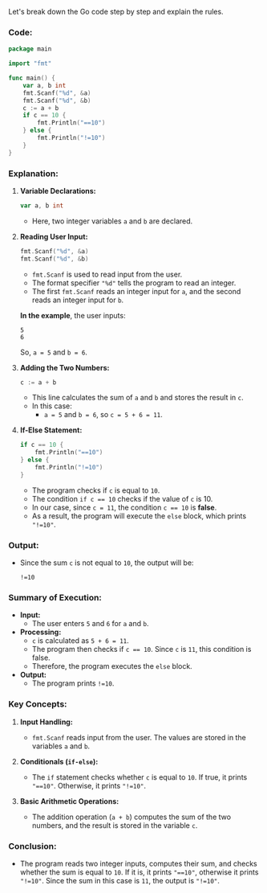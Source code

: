 Let's break down the Go code step by step and explain the rules.

### Code:

```go
package main

import "fmt"

func main() {
	var a, b int
	fmt.Scanf("%d", &a)
	fmt.Scanf("%d", &b)
	c := a + b
	if c == 10 {
		fmt.Println("==10")
	} else {
		fmt.Println("!=10")
	}
}
```

### **Explanation:**

1. **Variable Declarations:**
   ```go
   var a, b int
   ```
   - Here, two integer variables `a` and `b` are declared.

2. **Reading User Input:**
   ```go
   fmt.Scanf("%d", &a)
   fmt.Scanf("%d", &b)
   ```
   - `fmt.Scanf` is used to read input from the user. 
   - The format specifier `"%d"` tells the program to read an integer.
   - The first `fmt.Scanf` reads an integer input for `a`, and the second reads an integer input for `b`.

   **In the example**, the user inputs:
   ```
   5
   6
   ```
   So, `a = 5` and `b = 6`.

3. **Adding the Two Numbers:**
   ```go
   c := a + b
   ```
   - This line calculates the sum of `a` and `b` and stores the result in `c`.
   - In this case:
     - `a = 5` and `b = 6`, so `c = 5 + 6 = 11`.

4. **If-Else Statement:**
   ```go
   if c == 10 {
       fmt.Println("==10")
   } else {
       fmt.Println("!=10")
   }
   ```
   - The program checks if `c` is equal to `10`.
   - The condition `if c == 10` checks if the value of `c` is 10.
   - In our case, since `c = 11`, the condition `c == 10` is **false**.
   - As a result, the program will execute the `else` block, which prints `"!=10"`.

### **Output:**

- Since the sum `c` is not equal to `10`, the output will be:
  ```
  !=10
  ```

### **Summary of Execution:**

- **Input:** 
  - The user enters `5` and `6` for `a` and `b`.
- **Processing:**
  - `c` is calculated as `5 + 6 = 11`.
  - The program then checks if `c == 10`. Since `c` is `11`, this condition is false.
  - Therefore, the program executes the `else` block.
- **Output:** 
  - The program prints `!=10`.

### **Key Concepts:**

1. **Input Handling:**
   - `fmt.Scanf` reads input from the user. The values are stored in the variables `a` and `b`.
   
2. **Conditionals (`if-else`):**
   - The `if` statement checks whether `c` is equal to `10`. If true, it prints `"==10"`. Otherwise, it prints `"!=10"`.
   
3. **Basic Arithmetic Operations:**
   - The addition operation (`a + b`) computes the sum of the two numbers, and the result is stored in the variable `c`.

### **Conclusion:**
- The program reads two integer inputs, computes their sum, and checks whether the sum is equal to `10`. If it is, it prints `"==10"`, otherwise it prints `"!=10"`. Since the sum in this case is `11`, the output is `"!=10"`.